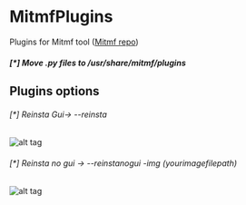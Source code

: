 # MitmfPlugins
Plugins for Mitmf tool ([Mitmf repo](https://github.com/byt3bl33d3r/MITMf))
##### [*] Move .py files to /usr/share/mitmf/plugins



## Plugins options

###### [*] Reinsta Gui-> --reinsta

![alt tag](https://raw.githubusercontent.com/avramit/MitmfPlugins/master/screenshot2.png)

###### [*] Reinsta no gui -> --reinstanogui -img (yourimagefilepath)
![alt tag](https://raw.githubusercontent.com/avramit/MitmfPlugins/master/screenshot1.png)

